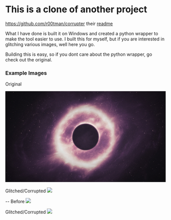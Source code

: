 # This is a clone of another project

https://github.com/r00tman/corrupter
their [readme](old_README.md)

What I have done is built it on Windows and created a python wrapper to make the tool easier to use. I built this for myself, but if you are interested in glitching various images, well here you go.

Building this is easy, so if you dont care about the python wrapper, go check out the original.

### Example Images

Original

![](input/eye2.png)

Glitched/Corrupted
![](output/corrupt_eye2.png)

--
Before
![](input/mars.png)

Glitched/Corrupted
![](output/glitch_mars.png)
